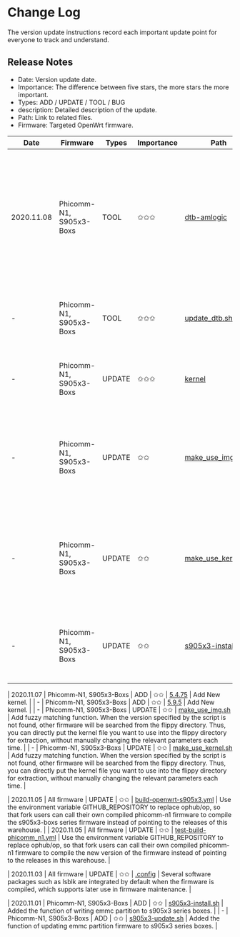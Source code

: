 # Change Log
The version update instructions record each important update point for everyone to track and understand.

## Release Notes
- Date: Version update date.
- Importance: The difference between five stars, the more stars the more important.
- Types: ADD / UPDATE / TOOL / BUG
- description: Detailed description of the update.
- Path: Link to related files.
- Firmware: Targeted OpenWrt firmware.

| Date | Firmware | Types | Importance | Path | description |
| ---- | ---- | ---- | ---- | ---- | ---- |
| 2020.11.08 | Phicomm-N1, S905x3-Boxs | TOOL | ✩✩✩ | [dtb-amlogic](https://github.com/ophub/op/tree/main/router/phicomm_n1/armbian/dtb-amlogic) | The dtb library is added to facilitate the lack of corresponding boot files when compiling the firmware of related models with the old version of the kernel file. |
| - | Phicomm-N1, S905x3-Boxs | TOOL | ✩✩✩ | [update_dtb.sh](https://github.com/ophub/op/blob/main/router/phicomm_n1/build_kernel/update_dtb.sh) | Update kernel.tar.xz files in the kernel directory with the latest dtb file. |
| - | Phicomm-N1, S905x3-Boxs | UPDATE | ✩✩✩ | [kernel](https://github.com/ophub/op/tree/main/router/phicomm_n1/armbian/phicomm-n1/kernel) | Supplement the old version of the kernel with the latest dtb file. |
| - | Phicomm-N1, S905x3-Boxs | UPDATE | ✩✩ | [make_use_img.sh](https://github.com/ophub/op/blob/main/router/phicomm_n1/build_kernel/make_use_img.sh) | When the kernel is extracted, if the file lacks a key .dtb file, the supplement will be extracted from the dtb library. |
| - | Phicomm-N1, S905x3-Boxs | UPDATE | ✩✩ | [make_use_kernel.sh](https://github.com/ophub/op/blob/main/router/phicomm_n1/build_kernel/make_use_kernel.sh) | When the kernel is extracted, if the file lacks a key .dtb file, the supplement will be extracted from the dtb library. |
| - | Phicomm-N1, S905x3-Boxs | UPDATE | ✩✩ | [s905x3-install.sh](https://github.com/ophub/op/blob/main/router/phicomm_n1/install-program/files/s905x3-install.sh) | Added that if the dtb file is missing during installation, the download path will be prompted. |


| 2020.11.07 | Phicomm-N1, S905x3-Boxs | ADD | ✩✩ | [5.4.75](https://github.com/ophub/op/tree/main/router/phicomm_n1/armbian/phicomm-n1/kernel/5.4.75) | Add New kernel. |
| - | Phicomm-N1, S905x3-Boxs | ADD | ✩✩ | [5.9.5](https://github.com/ophub/op/tree/main/router/phicomm_n1/armbian/phicomm-n1/kernel/5.9.5) | Add New kernel. |
| - | Phicomm-N1, S905x3-Boxs | UPDATE | ✩✩ | [make_use_img.sh](https://github.com/ophub/op/blob/main/router/phicomm_n1/build_kernel/make_use_img.sh) | Add fuzzy matching function. When the version specified by the script is not found, other firmware will be searched from the flippy directory. Thus, you can directly put the kernel file you want to use into the flippy directory for extraction, without manually changing the relevant parameters each time. |
| - | Phicomm-N1, S905x3-Boxs | UPDATE | ✩✩ | [make_use_kernel.sh](https://github.com/ophub/op/blob/main/router/phicomm_n1/build_kernel/make_use_kernel.sh) | Add fuzzy matching function. When the version specified by the script is not found, other firmware will be searched from the flippy directory. Thus, you can directly put the kernel file you want to use into the flippy directory for extraction, without manually changing the relevant parameters each time. |


| 2020.11.05 | All firmware | UPDATE | ✩✩ | [build-openwrt-s905x3.yml](https://github.com/ophub/op/blob/main/.github/workflows/build-openwrt-s905x3.yml) | Use the environment variable GITHUB_REPOSITORY to replace ophub/op, so that fork users can call their own compiled phicomm-n1 firmware to compile the s905x3-boxs series firmware instead of pointing to the releases of this warehouse. |
| 2020.11.05 | All firmware | UPDATE | ✩✩ | [test-build-phicomm_n1.yml](https://github.com/ophub/op/blob/main/.github/workflows/test-build-phicomm_n1.yml) | Use the environment variable GITHUB_REPOSITORY to replace ophub/op, so that fork users can call their own compiled phicomm-n1 firmware to compile the new version of the firmware instead of pointing to the releases in this warehouse. |


| 2020.11.03 | All firmware | UPDATE | ✩✩ | [.config](https://github.com/ophub/op/blob/main/router/x64/.config) | Several software packages such as lsblk are integrated by default when the firmware is compiled, which supports later use in firmware maintenance. |


| 2020.11.01 | Phicomm-N1, S905x3-Boxs | ADD | ✩✩ | [s905x3-install.sh](https://github.com/ophub/op/blob/main/router/phicomm_n1/install-program/files/s905x3-install.sh) | Added the function of writing emmc partition to s905x3 series boxes. |
| - | Phicomm-N1, S905x3-Boxs | ADD | ✩✩ | [s905x3-update.sh](https://github.com/ophub/op/blob/main/router/phicomm_n1/install-program/files/s905x3-update.sh) | Added the function of updating emmc partition firmware to s905x3 series boxes. |



